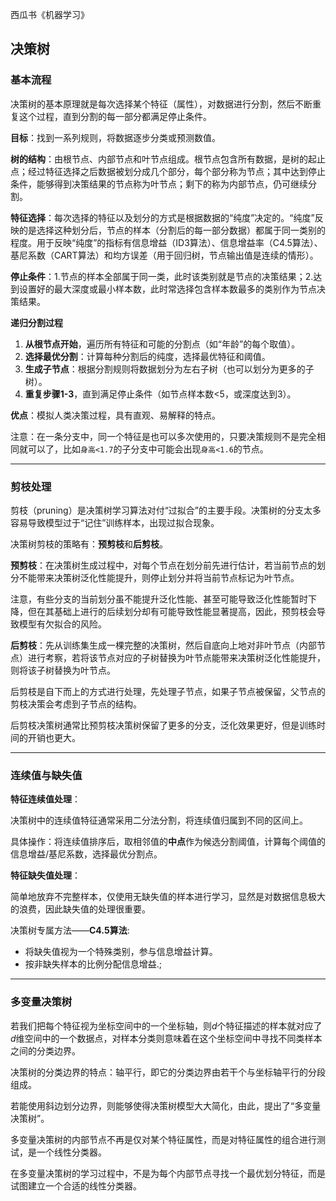 西瓜书《机器学习》

## 决策树

### 基本流程

决策树的基本原理就是每次选择某个特征（属性），对数据进行分割，然后不断重复这个过程，直到分割的每一部分都满足停止条件。  

**目标**：找到一系列规则，将数据逐步分类或预测数值。

**树的结构**：由根节点、内部节点和叶节点组成。根节点包含所有数据，是树的起止点；经过特征选择之后数据被划分成几个部分，每个部分称为节点；其中达到停止条件，能够得到决策结果的节点称为叶节点；剩下的称为内部节点，仍可继续分割。

**特征选择**：每次选择的特征以及划分的方式是根据数据的“纯度”决定的。“纯度”反映的是选择这种划分后，节点的样本（分割后的每一部分数据）都属于同一类别的程度。用于反映“纯度”的指标有信息增益（ID3算法）、信息增益率（C4.5算法）、基尼系数（CART算法）和均方误差（用于回归树，节点输出值是连续的情形）。

**停止条件**：1.节点的样本全部属于同一类，此时该类别就是节点的决策结果；2.达到设置好的最大深度或最小样本数，此时常选择包含样本数最多的类别作为节点决策结果。



**递归分割过程**

1. **从根节点开始**，遍历所有特征和可能的分割点（如“年龄”的每个取值）。
2. **选择最优分割**：计算每种分割后的纯度，选择最优特征和阈值。
3. **生成子节点**：根据分割规则将数据划分为左右子树（也可以划分为更多的子树）。
4. **重复步骤1-3**，直到满足停止条件（如节点样本数<5，或深度达到3）。



**优点**：模拟人类决策过程，具有直观、易解释的特点。

注意：在一条分支中，同一个特征是也可以多次使用的，只要决策规则不是完全相同就可以了，比如`身高<1.7`的子分支中可能会出现`身高<1.6`的节点。

----



### 剪枝处理

剪枝（pruning）是决策树学习算法对付“过拟合”的主要手段。决策树的分支太多容易导致模型过于“记住”训练样本，出现过拟合现象。

决策树剪枝的策略有：**预剪枝**和**后剪枝**。

**预剪枝**：在决策树生成过程中，对每个节点在划分前先进行估计，若当前节点的划分不能带来决策树泛化性能提升，则停止划分并将当前节点标记为叶节点。

注意，有些分支的当前划分虽不能提升泛化性能、甚至可能导致泛化性能暂时下降，但在其基础上进行的后续划分却有可能导致性能显著提高，因此，预剪枝会导致模型有欠拟合的风险。

**后剪枝**：先从训练集生成一棵完整的决策树，然后自底向上地对非叶节点（内部节点）进行考察，若将该节点对应的子树替换为叶节点能带来决策树泛化性能提升，则将该子树替换为叶节点。

后剪枝是自下而上的方式进行处理，先处理子节点，如果子节点被保留，父节点的剪枝决策会考虑到子节点的结构。

后剪枝决策树通常比预剪枝决策树保留了更多的分支，泛化效果更好，但是训练时间的开销也更大。

----



### 连续值与缺失值

**特征连续值处理**：

决策树中的连续值特征通常采用二分法分割，将连续值归属到不同的区间上。

具体操作：将连续值排序后，取相邻值的**中点**作为候选分割阈值，计算每个阈值的信息增益/基尼系数，选择最优分割点。



**特征缺失值处理**：

简单地放弃不完整样本，仅使用无缺失值的样本进行学习，显然是对数据信息极大的浪费，因此缺失值的处理很重要。



 决策树专属方法——**C4.5算法**:

- 将缺失值视为一个特殊类别，参与信息增益计算。
- 按非缺失样本的比例分配信息增益.;

----



### 多变量决策树

若我们把每个特征视为坐标空间中的一个坐标轴，则$d$个特征描述的样本就对应了$d$维空间中的一个数据点，对样本分类则意味着在这个坐标空间中寻找不同类样本之间的分类边界。

决策树的分类边界的特点：轴平行，即它的分类边界由若干个与坐标轴平行的分段组成。

若能使用斜边划分边界，则能够使得决策树模型大大简化，由此，提出了“多变量决策树”。

多变量决策树的内部节点不再是仅对某个特征属性，而是对特征属性的组合进行测试，是一个线性分类器。

在多变量决策树的学习过程中，不是为每个内部节点寻找一个最优划分特征，而是试图建立一个合适的线性分类器。